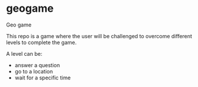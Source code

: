 # geogame

Geo game

This repo is a game where the user will be challenged to overcome different levels to complete the game.

A level can be:
- answer a question
- go to a location
- wait for a specific time
